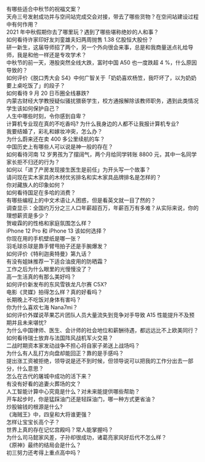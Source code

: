 有哪些适合中秋节的祝福文案？  
天舟三号发射成功并与空间站完成交会对接，带去了哪些货物？在空间站建设过程中有何作用？  
2021 年中秋假期你去了哪里玩？遇到了哪些堪称绝妙的人和事？  
如何看待许家印好友刘銮雄夫妇两周抛售 1.38 亿股恒大股份？  
研一新生，这届导师招了两个，另一个外向很会来事，总是和我商量送点礼给导师，我是和他一样还是专攻学术？  
中秋节的前一天，港股突然全线大跌，富时中国 A50 也一度跌超 4 %，什么原因导致的？  
如何评价《脱口秀大会 S4》中何广智关于「奶奶喜欢杨笠，我吓坏了，以为奶奶要上桌吃饭了」的段子？  
如何看待 9 月 20 日币圈全线暴跌?  
内蒙古财经大学教授疑似骚扰猥亵学生，校方通报解除该教师职务，遇到此类情况学生该如何保护自己？  
人生中哪些时刻，令你感到自卑？  
计算机专业现在真的不吃香吗? 为什么我身边的人都不让我报计算机专业?  
我要结婚了，彩礼和嫁妆冲突，怎么办？  
为什么蔚来还在卖 400 多公里续航的车？  
中国历史上有哪些人可以说是神一般的存在？  
如何看待河南 12 岁男孩为了摆阔气，两个月给同学转账 8800 元，其中一名同学家长拒不归还的行为？  
如何以「进了产房发现接生医生是前任」为开头写一个故事？  
请问现在实木家具的木材优劣排名和实木家具品牌排名是怎样的？  
你对藏族人的印象如何？  
如何看待国足在多哈的消费？  
有哪些编程上的中文术语让人困惑，但是看英文就一目了然的？  
调查显示：全国约万分之三人口年薪超百万，年薪百万有多难？从实际来说，你的理想薪资是多少？  
贺峻霖的的性格和家庭氛围怎么样？  
iPhone 12 Pro 和 iPhone 13 该如何选择？  
你现在用的手机壁纸是哪一张？  
羽毛球杀球是靠手臂甩拍子还是手腕爆发？  
如何评价《特利迦奥特曼》第九话？  
有没有姐妹推荐一下适合油皮用的防晒霜？  
工作之后为什么眼里的光慢慢没了？  
高一生活真的有那么美好吗？  
如何评价新发布的东风雪铁龙凡尔赛 C5X?  
电影《灵媒》拍得怎么样？真的好看吗？  
长期晚上不吃饭对身体有害吗？  
你为什么喜欢七海 Nana7mi？  
如何评价外媒说苹果芯片团队人员大量流失到竞争对手导致 A15 性能提升不及预期并且未来堪忧?  
为什么中国律师、医生、会计师的社会地位和薪酬待遇，都远远比不上欧美同行？  
如何看待瑞士放弃与法国阵风战机军火交易？  
二战时期资本家发动战争不担心将自家子弟送上战场吗？  
为什么有人乱打方向盘却能回正？靠的是手感吗？  
提出涨工资被拒绝，领导说是还不到时候，但领导说可以把我的工作分出去一部分，什么意思？  
怎么在古代的屠城中成功的活下来？  
有没有好看的追妻火葬场的文？  
人工智能计算中心究竟是什么？对未来能提供哪些帮助？  
开车起步时，你是猛踩油门还是轻踩油门，哪一种方式更省油？  
炒股输钱的根源是什么?  
《海贼王》中，四皇和大将谁更强？  
怎样让宝宝长高个子？  
世界上真的存在记忆宫殿吗？常人能掌握吗？  
为什么司马懿家风差，子孙却很成功，诸葛亮家风好后代不怎么样？  
《原神》最终的结局会是什么？  
初三努力还考得上重点高中吗？  
